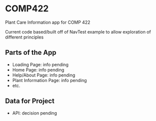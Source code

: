 # COMP422

Plant Care Information app for COMP 422

Current code based/built off of NavTest example to allow exploration of different principles

## Parts of the App

* Loading Page: info pending
* Home Page: info pending
* Help/About Page: info pending
* Plant Information Page: info pending
* etc.

## Data for Project

* API: decision pending